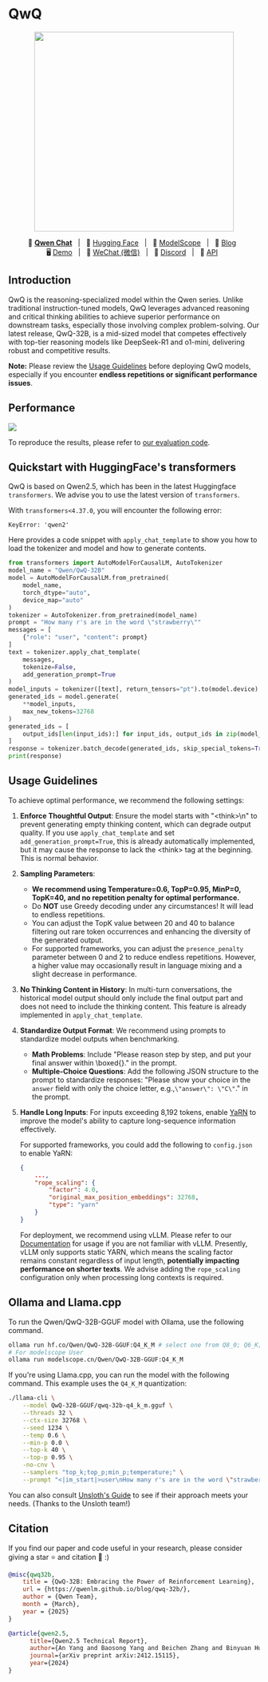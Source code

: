 # QwQ

<p align="center">
    <img src="https://qianwen-res.oss-cn-beijing.aliyuncs.com/QwQ/QwQ_logo.png" width="400"/>
<p>

<p align="center">
        💜 <a href="https://chat.qwen.ai/"><b>Qwen Chat</b></a>&nbsp&nbsp | &nbsp&nbsp🤗 <a href="https://huggingface.co/Qwen/QwQ-32B">Hugging Face</a>&nbsp&nbsp | &nbsp&nbsp🤖 <a href="https://modelscope.cn/organization/qwen">ModelScope</a>&nbsp&nbsp | &nbsp&nbsp📑 <a href="https://qwenlm.github.io/blog/qwq-32b/">Blog</a>&nbsp&nbsp<br>
🖥️ <a href="https://huggingface.co/spaces/Qwen/QwQ-32B-Demo">Demo</a>&nbsp&nbsp | &nbsp&nbsp💬 <a href="https://github.com/QwenLM/Qwen/blob/main/assets/wechat.png">WeChat (微信)</a>&nbsp&nbsp | &nbsp&nbsp🫨 <a href="https://discord.gg/CV4E9rpNSD">Discord</a>&nbsp&nbsp | &nbsp&nbsp📑 <a href="https://www.alibabacloud.com/help/en/model-studio/developer-reference/what-is-qwen-llm">API</a>&nbsp&nbsp
</p>

## Introduction

QwQ is the reasoning-specialized model within the Qwen series. Unlike traditional instruction-tuned models, QwQ leverages advanced reasoning and critical thinking abilities to achieve superior performance on downstream tasks, especially those involving complex problem-solving. Our latest release, QwQ-32B, is a mid-sized model that competes effectively with top-tier reasoning models like DeepSeek-R1 and o1-mini, delivering robust and competitive results.

**Note:** Please review the [Usage Guidelines](#usage-guidelines) before deploying QwQ models, especially if you encounter **endless repetitions or significant performance issues**.

## Performance

<img src="https://qianwen-res.oss-accelerate-overseas.aliyuncs.com/qwq-32b-final.jpg"/>

To reproduce the results, please refer to [our evaluation code](./eval).

## Quickstart with HuggingFace's transformers

QwQ is based on Qwen2.5, which has been in the latest Huggingface `transformers`. We advise you to use the latest version of `transformers`.

With `transformers<4.37.0`, you will encounter the following error:
```
KeyError: 'qwen2'
```

Here provides a code snippet with `apply_chat_template` to show you how to load the tokenizer and model and how to generate contents.

```python
from transformers import AutoModelForCausalLM, AutoTokenizer
model_name = "Qwen/QwQ-32B"
model = AutoModelForCausalLM.from_pretrained(
    model_name,
    torch_dtype="auto",
    device_map="auto"
)
tokenizer = AutoTokenizer.from_pretrained(model_name)
prompt = "How many r's are in the word \"strawberry\""
messages = [
    {"role": "user", "content": prompt}
]
text = tokenizer.apply_chat_template(
    messages,
    tokenize=False,
    add_generation_prompt=True
)
model_inputs = tokenizer([text], return_tensors="pt").to(model.device)
generated_ids = model.generate(
    **model_inputs,
    max_new_tokens=32768
)
generated_ids = [
    output_ids[len(input_ids):] for input_ids, output_ids in zip(model_inputs.input_ids, generated_ids)
]
response = tokenizer.batch_decode(generated_ids, skip_special_tokens=True)[0]
print(response)
```

## Usage Guidelines

To achieve optimal performance, we recommend the following settings:

1. **Enforce Thoughtful Output**: Ensure the model starts with "\<think\>\n" to prevent generating empty thinking content, which can degrade output quality. If you use `apply_chat_template` and set `add_generation_prompt=True`, this is already automatically implemented, but it may cause the response to lack the \<think\> tag at the beginning. This is normal behavior.

2. **Sampling Parameters**:
   - **We recommend using Temperature=0.6, TopP=0.95, MinP=0, TopK=40, and no repetition penalty for optimal performance.**
   - Do **NOT** use Greedy decoding under any circumstances! It will lead to endless repetitions.
   - You can adjust the TopK value between 20 and 40 to balance filtering out rare token occurrences and enhancing the diversity of the generated output.
   - For supported frameworks, you can adjust the `presence_penalty` parameter between 0 and 2 to reduce endless repetitions. However, a higher value may occasionally result in language mixing and a slight decrease in performance.

3. **No Thinking Content in History**: In multi-turn conversations, the historical model output should only include the final output part and does not need to include the thinking content. This feature is already implemented in `apply_chat_template`.

4. **Standardize Output Format**: We recommend using prompts to standardize model outputs when benchmarking.
   - **Math Problems**: Include "Please reason step by step, and put your final answer within \boxed{}." in the prompt.
   - **Multiple-Choice Questions**: Add the following JSON structure to the prompt to standardize responses: "Please show your choice in the `answer` field with only the choice letter, e.g.,`\"answer\": \"C\"`." in the prompt.

5. **Handle Long Inputs**: For inputs exceeding 8,192 tokens, enable [YaRN](https://arxiv.org/abs/2309.00071) to improve the model's ability to capture long-sequence information effectively.

    For supported frameworks, you could add the following to `config.json` to enable YaRN:
    ```json
    {
        ...,
        "rope_scaling": {
            "factor": 4.0,
            "original_max_position_embeddings": 32768,
            "type": "yarn"
        }
    }
    ```
    For deployment, we recommend using vLLM. Please refer to our [Documentation](https://qwen.readthedocs.io/en/latest/deployment/vllm.html) for usage if you are not familiar with vLLM.
    Presently, vLLM only supports static YARN, which means the scaling factor remains constant regardless of input length, **potentially impacting performance on shorter texts**. 
    We advise adding the `rope_scaling` configuration only when processing long contexts is required.

## Ollama and Llama.cpp

To run the Qwen/QwQ-32B-GGUF model with Ollama, use the following command.

```bash
ollama run hf.co/Qwen/QwQ-32B-GGUF:Q4_K_M # select one from Q8_0; Q6_K; Q5_K_M; Q5_0; Q4_K_M; Q4_0; Q3_K_M; Q2_K.
# For modelscope User
ollama run modelscope.cn/Qwen/QwQ-32B-GGUF:Q4_K_M
```

If you're using Llama.cpp, you can run the model with the following command.  This example uses the ``Q4_K_M`` quantization:

```bash
./llama-cli \
    --model QwQ-32B-GGUF/qwq-32b-q4_k_m.gguf \
    --threads 32 \
    --ctx-size 32768 \
    --seed 1234 \
    --temp 0.6 \
    --min-p 0.0 \
    --top-k 40 \
    --top-p 0.95 \
    -no-cnv \
    --samplers "top_k;top_p;min_p;temperature;" \
    --prompt "<|im_start|>user\nHow many r's are in the word \"strawberry\"<|im_end|>\n<|im_start|>assistant\n<think>\n"
```

You can also consult [Unsloth's Guide](https://docs.unsloth.ai/basics/tutorial-how-to-run-qwq-32b-effectively) to see if their approach meets your needs. (Thanks to the Unsloth team!)

## Citation

If you find our paper and code useful in your research, please consider giving a star :star: and citation :pencil: :)


```BibTeX
@misc{qwq32b,
    title = {QwQ-32B: Embracing the Power of Reinforcement Learning},
    url = {https://qwenlm.github.io/blog/qwq-32b/},
    author = {Qwen Team},
    month = {March},
    year = {2025}
}

@article{qwen2.5,
      title={Qwen2.5 Technical Report}, 
      author={An Yang and Baosong Yang and Beichen Zhang and Binyuan Hui and Bo Zheng and Bowen Yu and Chengyuan Li and Dayiheng Liu and Fei Huang and Haoran Wei and Huan Lin and Jian Yang and Jianhong Tu and Jianwei Zhang and Jianxin Yang and Jiaxi Yang and Jingren Zhou and Junyang Lin and Kai Dang and Keming Lu and Keqin Bao and Kexin Yang and Le Yu and Mei Li and Mingfeng Xue and Pei Zhang and Qin Zhu and Rui Men and Runji Lin and Tianhao Li and Tianyi Tang and Tingyu Xia and Xingzhang Ren and Xuancheng Ren and Yang Fan and Yang Su and Yichang Zhang and Yu Wan and Yuqiong Liu and Zeyu Cui and Zhenru Zhang and Zihan Qiu},
      journal={arXiv preprint arXiv:2412.15115},
      year={2024}
}
```

<br>
